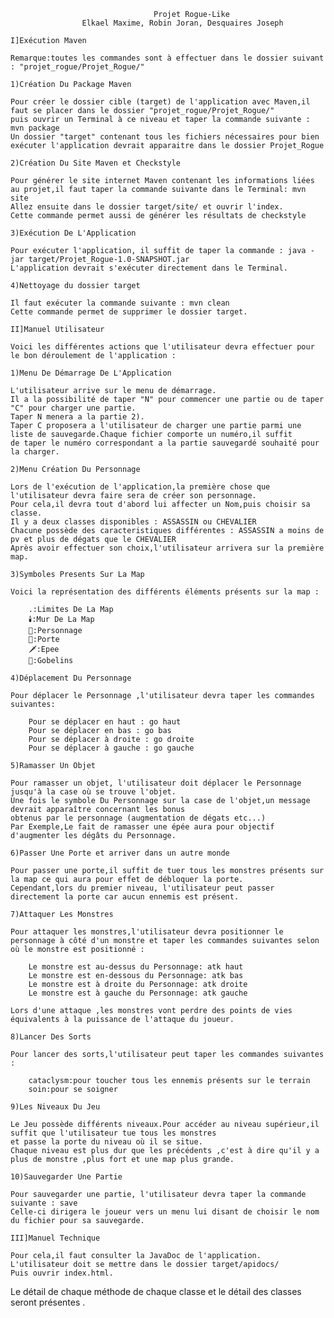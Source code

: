 									Projet Rogue-Like
                    Elkael Maxime, Robin Joran, Desquaires Joseph
                    
	I]Exécution Maven

	Remarque:toutes les commandes sont à effectuer dans le dossier suivant : "projet_rogue/Projet_Rogue/"

	1)Création Du Package Maven

    Pour créer le dossier cible (target) de l'application avec Maven,il faut se placer dans le dossier "projet_rogue/Projet_Rogue/"
    puis ouvrir un Terminal à ce niveau et taper la commande suivante : mvn package
    Un dossier "target" contenant tous les fichiers nécessaires pour bien exécuter l'application devrait apparaitre dans le dossier Projet_Rogue

	2)Création Du Site Maven et Checkstyle

    Pour générer le site internet Maven contenant les informations liées au projet,il faut taper la commande suivante dans le Terminal: mvn site
    Allez ensuite dans le dossier target/site/ et ouvrir l'index.
    Cette commande permet aussi de générer les résultats de checkstyle

	3)Exécution De L'Application

    Pour exécuter l'application, il suffit de taper la commande : java -jar target/Projet_Rogue-1.0-SNAPSHOT.jar
    L'application devrait s'exécuter directement dans le Terminal.

	4)Nettoyage du dossier target

    Il faut exécuter la commande suivante : mvn clean
    Cette commande permet de supprimer le dossier target.
    
	II]Manuel Utilisateur

	Voici les différentes actions que l'utilisateur devra effectuer pour le bon déroulement de l'application :

	1)Menu De Démarrage De L'Application

    L'utilisateur arrive sur le menu de démarrage.
    Il a la possibilité de taper "N" pour commencer une partie ou de taper "C" pour charger une partie.
    Taper N menera a la partie 2).
    Taper C proposera a l'utilisateur de charger une partie parmi une liste de sauvegarde.Chaque fichier comporte un numéro,il suffit
    de taper le numéro correspondant a la partie sauvegardé souhaité pour la charger.

	2)Menu Création Du Personnage

    Lors de l'exécution de l'application,la première chose que l'utilisateur devra faire sera de créer son personnage.
    Pour cela,il devra tout d'abord lui affecter un Nom,puis choisir sa classe.
    Il y a deux classes disponibles : ASSASSIN ou CHEVALIER
    Chacune possède des caracteristiques différentes : ASSASSIN a moins de pv et plus de dégats que le CHEVALIER
    Après avoir effectuer son choix,l'utilisateur arrivera sur la première map.

	3)Symboles Presents Sur La Map

    Voici la représentation des différents éléments présents sur la map :

        .:Limites De La Map
        🕯️:Mur De La Map
        💂:Personnage
        🚪:Porte 
        🗡️:Epee
        👻:Gobelins

	4)Déplacement Du Personnage

    Pour déplacer le Personnage ,l'utilisateur devra taper les commandes suivantes:

        Pour se déplacer en haut : go haut
        Pour se déplacer en bas : go bas
        Pour se déplacer à droite : go droite
        Pour se déplacer à gauche : go gauche

	5)Ramasser Un Objet

    Pour ramasser un objet, l'utilisateur doit déplacer le Personnage jusqu'à la case où se trouve l'objet.
    Une fois le symbole Du Personnage sur la case de l'objet,un message devrait apparaître concernant les bonus 
    obtenus par le personnage (augmentation de dégats etc...)
    Par Exemple,Le fait de ramasser une épée aura pour objectif d'augmenter les dégâts du Personnage.

	6)Passer Une Porte et arriver dans un autre monde

    Pour passer une porte,il suffit de tuer tous les monstres présents sur la map ce qui aura pour effet de débloquer la porte.
    Cependant,lors du premier niveau, l'utilisateur peut passer directement la porte car aucun ennemis est présent.

	7)Attaquer Les Monstres

    Pour attaquer les monstres,l'utilisateur devra positionner le personnage à côté d'un monstre et taper les commandes suivantes selon
    où le monstre est positionné :

        Le monstre est au-dessus du Personnage: atk haut
        Le monstre est en-dessous du Personnage: atk bas
        Le monstre est à droite du Personnage: atk droite
        Le monstre est à gauche du Personnage: atk gauche

    Lors d'une attaque ,les monstres vont perdre des points de vies équivalents à la puissance de l'attaque du joueur.

	8)Lancer Des Sorts

    Pour lancer des sorts,l'utilisateur peut taper les commandes suivantes :

        cataclysm:pour toucher tous les ennemis présents sur le terrain
        soin:pour se soigner

	9)Les Niveaux Du Jeu

    Le Jeu possède différents niveaux.Pour accéder au niveau supérieur,il suffit que l'utilisateur tue tous les monstres
    et passe la porte du niveau où il se situe.
    Chaque niveau est plus dur que les précédents ,c'est à dire qu'il y a plus de monstre ,plus fort et une map plus grande.

	10)Sauvegarder Une Partie

    Pour sauvegarder une partie, l'utilisateur devra taper la commande suivante : save
    Celle-ci dirigera le joueur vers un menu lui disant de choisir le nom du fichier pour sa sauvegarde.
    
	III]Manuel Technique

	Pour cela,il faut consulter la JavaDoc de l'application.
	L'utilisateur doit se mettre dans le dossier target/apidocs/
	Puis ouvrir index.html.
Le détail de chaque méthode de chaque classe et le détail des classes seront présentes .